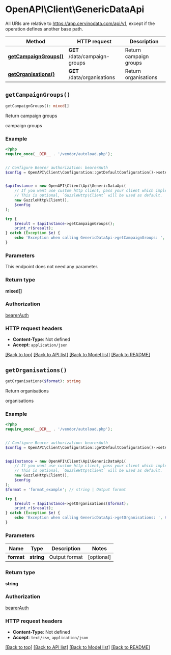 # OpenAPI\Client\GenericDataApi

All URIs are relative to https://app.cervinodata.com/api/v1, except if the operation defines another base path.

| Method | HTTP request | Description |
| ------------- | ------------- | ------------- |
| [**getCampaignGroups()**](GenericDataApi.md#getCampaignGroups) | **GET** /data/campaign-groups | Return campaign groups |
| [**getOrganisations()**](GenericDataApi.md#getOrganisations) | **GET** /data/organisations | Return organisations |


## `getCampaignGroups()`

```php
getCampaignGroups(): mixed[]
```

Return campaign groups

campaign groups

### Example

```php
<?php
require_once(__DIR__ . '/vendor/autoload.php');


// Configure Bearer authorization: bearerAuth
$config = OpenAPI\Client\Configuration::getDefaultConfiguration()->setAccessToken('YOUR_ACCESS_TOKEN');


$apiInstance = new OpenAPI\Client\Api\GenericDataApi(
    // If you want use custom http client, pass your client which implements `GuzzleHttp\ClientInterface`.
    // This is optional, `GuzzleHttp\Client` will be used as default.
    new GuzzleHttp\Client(),
    $config
);

try {
    $result = $apiInstance->getCampaignGroups();
    print_r($result);
} catch (Exception $e) {
    echo 'Exception when calling GenericDataApi->getCampaignGroups: ', $e->getMessage(), PHP_EOL;
}
```

### Parameters

This endpoint does not need any parameter.

### Return type

**mixed[]**

### Authorization

[bearerAuth](../../README.md#bearerAuth)

### HTTP request headers

- **Content-Type**: Not defined
- **Accept**: `application/json`

[[Back to top]](#) [[Back to API list]](../../README.md#endpoints)
[[Back to Model list]](../../README.md#models)
[[Back to README]](../../README.md)

## `getOrganisations()`

```php
getOrganisations($format): string
```

Return organisations

organisations

### Example

```php
<?php
require_once(__DIR__ . '/vendor/autoload.php');


// Configure Bearer authorization: bearerAuth
$config = OpenAPI\Client\Configuration::getDefaultConfiguration()->setAccessToken('YOUR_ACCESS_TOKEN');


$apiInstance = new OpenAPI\Client\Api\GenericDataApi(
    // If you want use custom http client, pass your client which implements `GuzzleHttp\ClientInterface`.
    // This is optional, `GuzzleHttp\Client` will be used as default.
    new GuzzleHttp\Client(),
    $config
);
$format = 'format_example'; // string | Output format

try {
    $result = $apiInstance->getOrganisations($format);
    print_r($result);
} catch (Exception $e) {
    echo 'Exception when calling GenericDataApi->getOrganisations: ', $e->getMessage(), PHP_EOL;
}
```

### Parameters

| Name | Type | Description  | Notes |
| ------------- | ------------- | ------------- | ------------- |
| **format** | **string**| Output format | [optional] |

### Return type

**string**

### Authorization

[bearerAuth](../../README.md#bearerAuth)

### HTTP request headers

- **Content-Type**: Not defined
- **Accept**: `text/csv`, `application/json`

[[Back to top]](#) [[Back to API list]](../../README.md#endpoints)
[[Back to Model list]](../../README.md#models)
[[Back to README]](../../README.md)

